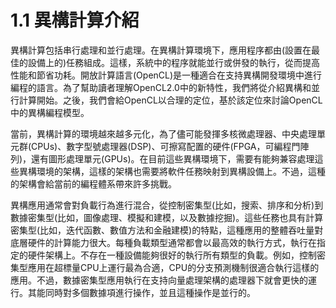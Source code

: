 # 1.1 異構計算介紹

異構計算包括串行處理和並行處理。在異構計算環境下，應用程序都由(設置在最佳的設備上的)任務組成。這樣，系統中的程序就能並行或併發的執行，從而提高性能和節省功耗。開放計算語言(OpenCL)是一種適合在支持異構開發環境中進行編程的語言。為了幫助讀者理解OpenCL2.0中的新特性，我們將從介紹異構和並行計算開始。之後，我們會給OpenCL以合理的定位，基於該定位來討論OpenCL中的異構編程模型。

當前，異構計算的環境越來越多元化，為了儘可能發揮多核微處理器、中央處理單元群(CPUs)、數字型號處理器(DSP)、可擦寫配置的硬件(FPGA，可編程門陣列)，還有圖形處理單元(GPUs)。在目前這些異構環境下，需要有能夠兼容處理這些異構環境的架構，這樣的架構也需要將軟件任務映射到異構設備上。不過，這種的架構會給當前的編程體系帶來許多挑戰。

異構應用通常會對負載行為進行混合，從控制密集型(比如，搜索、排序和分析)到數據密集型(比如，圖像處理、模擬和建模，以及數據挖掘)。這些任務也具有計算密集型(比如，迭代函數、數值方法和金融建模)的特點，這種應用的整體吞吐量對底層硬件的計算能力很大。每種負載類型通常都會以最高效的執行方式，執行在指定的硬件架構上。不存在一種設備能夠很好的執行所有類型的負載。例如，控制密集型應用在超標量CPU上運行最為合適，CPU的分支預測機制很適合執行這樣的應用。不過，數據密集型應用執行在支持向量處理架構的處理器下就會更快的運行。其能同時對多個數據項進行操作，並且這種操作是並行的。
